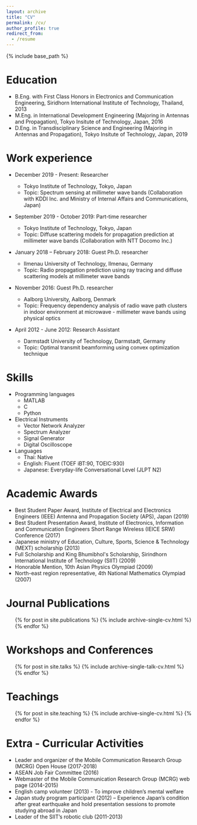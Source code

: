 ```yaml
---
layout: archive
title: "CV"
permalink: /cv/
author_profile: true
redirect_from:
  - /resume
---
```


{% include base_path %}

Education
======
* B.Eng. with First Class Honors in Electronics and Communication Engineering, Siridhorn International Institute of Technology, Thailand, 2013
* M.Eng. in International Development Engineering (Majoring in Antennas and Propagation), Tokyo Insitute of Technology, Japan, 2016
* D.Eng. in Transdisciplinary Science and Engineering (Majoring in Antennas and Propagation), Tokyo Insitute of Technology, Japan, 2019

Work experience
======
* December 2019 - Present: Researcher
  * Tokyo Institute of Technology, Tokyo, Japan
  * Topic: Spectrum sensing at millimeter wave bands (Collaboration with KDDI Inc. and Ministry of Internal Affairs and Communications, Japan)

* September 2019 - October 2019: Part-time researcher
  * Tokyo Institute of Technology, Tokyo, Japan
  * Topic: Diffuse scattering models for propagation prediction at millimeter wave bands (Collaboration with NTT Docomo Inc.)

* January 2018 – February 2018: Guest Ph.D. researcher
  * Ilmenau University of Technology, Ilmenau, Germany
  * Topic: Radio propagation prediction using ray tracing and diffuse scattering models at millimeter wave bands

* November 2016: Guest Ph.D. researcher
  * Aalborg University, Aalborg, Denmark
  * Topic: Frequency dependency analysis of radio wave path clusters in indoor environment at microwave - millimeter wave bands using physical optics

* April 2012 - June 2012: Research Assistant
  * Darmstadt University of Technology, Darmstadt, Germany
  * Topic: Optimal transmit beamforming using convex optimization technique
  
Skills
======
* Programming languages
  * MATLAB
  * C
  * Python
* Electrical Instruments
  * Vector Network Analyzer
  * Spectrum Analyzer
  * Signal Generator
  * Digital Oscilloscope
* Languages
  * Thai: Native
  * English: Fluent (TOEF iBT:90, TOEIC:930)
  * Japanese: Everyday-life Conversational Level (JLPT N2)

Academic Awards
======
* Best Student Paper Award, Institute of Electrical and Electronics Engineers (IEEE) Antenna and Propagation Society (APS), Japan (2019)
* Best Student Presentation Award, Institute of Electronics, Information and Communication Engineers Short Range Wireless (IEICE SRW) Conference (2017)
* Japanese ministry of Education, Culture, Sports, Science & Technology (MEXT) scholarship (2013)
* Full Scholarship and King Bhumibhol's Scholarship, Sirindhorn International Institute of Technology (SIIT) (2009)
* Honorable Mention, 10th Asian Physics Olympiad (2009)
* North-east region representative, 4th National Mathematics Olympiad (2007)


Journal Publications
======
  <ul>{% for post in site.publications %}
    {% include archive-single-cv.html %}
  {% endfor %}</ul>
  
Workshops and Conferences
======
  <ul>{% for post in site.talks %}
    {% include archive-single-talk-cv.html %}
  {% endfor %}</ul>
  

Teachings
======
  <ul>{% for post in site.teaching %}
    {% include archive-single-cv.html %}
  {% endfor %}</ul> 
  

Extra - Curricular Activities
======
 * Leader and organizer of the Mobile Communication Research Group (MCRG) Open House (2017-2018)
 * ASEAN Job Fair Committee (2016)
 * Webmaster of the Mobile Communication Research Group (MCRG) web page (2014-2015)
 * English camp volunteer (2013) - To improve children’s mental welfare 
 * Japan study program participant (2012) – Experience Japan’s condition after great earthquake and hold presentation sessions to promote studying abroad in Japan 
 * Leader of the SIIT’s robotic club (2011-2013)


